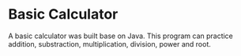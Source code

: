 # Basic Calculator

A basic calculator was built base on Java. This program can practice addition, substraction, multiplication, division, power and root.
